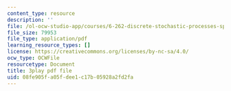 ```yaml
---
content_type: resource
description: ''
file: /ol-ocw-studio-app/courses/6-262-discrete-stochastic-processes-spring-2011/08fe905fa05fdee1c17b05928a2fd2fa_0aqgeLTNfQ0.pdf
file_size: 79953
file_type: application/pdf
learning_resource_types: []
license: https://creativecommons.org/licenses/by-nc-sa/4.0/
ocw_type: OCWFile
resourcetype: Document
title: 3play pdf file
uid: 08fe905f-a05f-dee1-c17b-05928a2fd2fa
---
```

